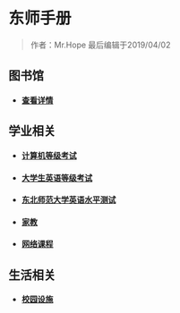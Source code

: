 # 东师手册

> 作者：Mr.Hope 最后编辑于2019/04/02

## 图书馆

- #### [查看详情](guide/library)

## 学业相关

- #### [计算机等级考试](guide/study/NCRE)

- #### [大学生英语等级考试](guide/study/CET)

- #### [东北师范大学英语水平测试](guide/study/DET)

- #### [家教](guide/study/tutor)

- #### [网络课程](guide/study/webCourse)

## 生活相关

- #### [校园设施](guide/facility)
